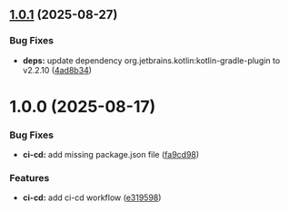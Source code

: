 ## [1.0.1](https://github.com/MarcoFontana48/DockerTest/compare/v1.0.0...v1.0.1) (2025-08-27)


### Bug Fixes

* **deps:** update dependency org.jetbrains.kotlin:kotlin-gradle-plugin to v2.2.10 ([4ad8b34](https://github.com/MarcoFontana48/DockerTest/commit/4ad8b342fa91b088e66f013350fe8dd53f571c92))

# 1.0.0 (2025-08-17)


### Bug Fixes

* **ci-cd:** add missing package.json file ([fa9cd98](https://github.com/MarcoFontana48/DockerTest/commit/fa9cd98b930e73089f14da9b8fdd1b2dd0223eaf))


### Features

* **ci-cd:** add ci-cd workflow ([e319598](https://github.com/MarcoFontana48/DockerTest/commit/e319598320db70ef23ba5408aac3a6ec381338e4))
